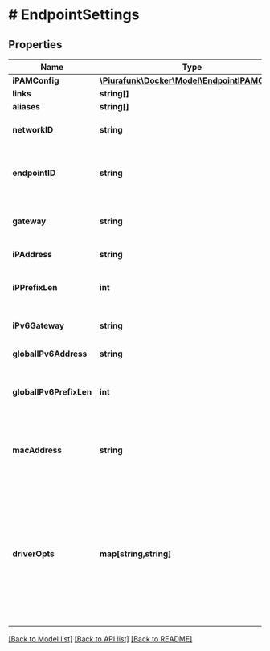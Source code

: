 # # EndpointSettings

## Properties

Name | Type | Description | Notes
------------ | ------------- | ------------- | -------------
**iPAMConfig** | [**\Piurafunk\Docker\Model\EndpointIPAMConfig**](EndpointIPAMConfig.md) |  | [optional] 
**links** | **string[]** |  | [optional] 
**aliases** | **string[]** |  | [optional] 
**networkID** | **string** | Unique ID of the network. | [optional] 
**endpointID** | **string** | Unique ID for the service endpoint in a Sandbox. | [optional] 
**gateway** | **string** | Gateway address for this network. | [optional] 
**iPAddress** | **string** | IPv4 address. | [optional] 
**iPPrefixLen** | **int** | Mask length of the IPv4 address. | [optional] 
**iPv6Gateway** | **string** | IPv6 gateway address. | [optional] 
**globalIPv6Address** | **string** | Global IPv6 address. | [optional] 
**globalIPv6PrefixLen** | **int** | Mask length of the global IPv6 address. | [optional] 
**macAddress** | **string** | MAC address for the endpoint on this network. | [optional] 
**driverOpts** | **map[string,string]** | DriverOpts is a mapping of driver options and values. These options are passed directly to the driver and are driver specific. | [optional] 

[[Back to Model list]](../../README.md#documentation-for-models) [[Back to API list]](../../README.md#documentation-for-api-endpoints) [[Back to README]](../../README.md)



